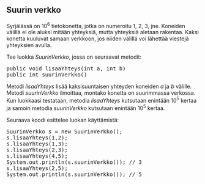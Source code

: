 ## Suurin verkko ##

Syrjälässä on 10<sup>6</sup> tietokonetta, jotka on numeroitu 1, 2, 3, jne. Koneiden välillä ei ole aluksi mitään yhteyksiä, mutta yhteyksiä aletaan rakentaa. Kaksi konetta kuuluvat samaan verkkoon, jos niiden välillä voi lähettää viestejä yhteyksien avulla.

Tee luokka <em>SuurinVerkko</em>, jossa on seuraavat metodit:

<pre>public void lisaaYhteys(int a, int b)
public int suurinVerkko()</pre>

Metodi <em>lisaaYhteys</em> lisää kaksisuuntaisen yhteyden koneiden <em>a</em> ja <em>b</em> välille. Metodi <em>suurinVerkko</em> ilmoittaa, montako konetta on suurimmassa verkossa.
Kun luokkaasi testataan, metodia <em>lisaaYhteys</em> kutsutaan enintään 10<sup>5</sup> kertaa ja samoin metodia <em>suurinVerkko</em> kutsutaan enintään 10<sup>5</sup> kertaa.

Seuraava koodi esittelee luokan käyttämistä:

<pre>SuurinVerkko s = new SuurinVerkko();
s.lisaaYhteys(1,2);
s.lisaaYhteys(1,3);
s.lisaaYhteys(2,3);
s.lisaaYhteys(4,5);
System.out.println(s.suurinVerkko()); // 3
s.lisaaYhteys(2,5);
System.out.println(s.suurinVerkko()); // 5</pre>
